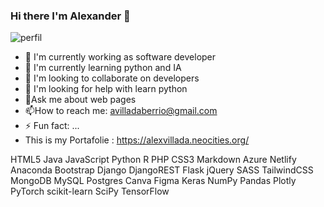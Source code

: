 ### Hi there I'm Alexander 👋

<!--
**Ale-pool/Ale-pool** is a ✨ _special_ ✨ repository because its `README.md` (this file) appears on your GitHub profile.

Here are some ideas to get you started:
-->


![perfil](https://github.com/Ale-pool/Ale-pool/assets/92128223/bd7c65cd-a3a5-4b1d-85e7-2b3091bc7e2b)

- 🔭 I'm currently working as software developer
- 🌱 I'm currently learning python and IA
- 👯 I'm looking to collaborate on developers
- 🤔 I'm looking for help with learn python 
- 💬Ask me about web pages
- 📫How to reach me:  avilladaberrio@gmail.com 
- ⚡ Fun fact: ...
-  This is my Portafolie : https://alexvillada.neocities.org/

HTML5 Java JavaScript Python R PHP CSS3 Markdown Azure Netlify Anaconda Bootstrap Django DjangoREST Flask jQuery SASS TailwindCSS MongoDB MySQL Postgres Canva Figma Keras NumPy Pandas Plotly PyTorch scikit-learn SciPy TensorFlow
